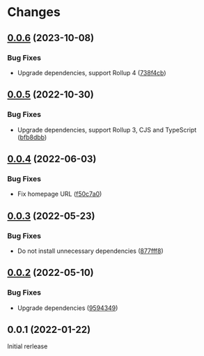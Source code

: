 # Changes

## [0.0.6](https://github.com/prantlf/rollup-plugin-shebang-bin/compare/v0.0.5...v0.0.6) (2023-10-08)

### Bug Fixes

* Upgrade dependencies, support Rollup 4 ([738f4cb](https://github.com/prantlf/rollup-plugin-shebang-bin/commit/738f4cbf936e20ca116d355a73ddf6c2ca5f2fc0))

## [0.0.5](https://github.com/prantlf/rollup-plugin-shebang-bin/compare/v0.0.4...v0.0.5) (2022-10-30)

### Bug Fixes

* Upgrade dependencies, support Rollup 3, CJS and TypeScript ([bfb8dbb](https://github.com/prantlf/rollup-plugin-shebang-bin/commit/bfb8dbb71b9bbb1146e50f5e980666fe936f7551))

## [0.0.4](https://github.com/prantlf/rollup-plugin-shebang-bin/compare/v0.0.3...v0.0.4) (2022-06-03)

### Bug Fixes

* Fix homepage URL ([f50c7a0](https://github.com/prantlf/rollup-plugin-shebang-bin/commit/f50c7a083dbe7e6348861a7f0f430e64778d9d3f))

## [0.0.3](https://github.com/prantlf/rollup-plugin-shebang-bin/compare/v0.0.2...v0.0.3) (2022-05-23)

### Bug Fixes

* Do not install unnecessary dependencies ([877fff8](https://github.com/prantlf/rollup-plugin-shebang-bin/commit/877fff869bbe3d622bad4df300eb69b1798c67e9))

## [0.0.2](https://github.com/prantlf/rollup-plugin-shebang-bin/compare/v0.0.1...v0.0.2) (2022-05-10)

### Bug Fixes

* Upgrade dependencies ([9594349](https://github.com/prantlf/rollup-plugin-shebang-bin/commit/95943495c07dab2972897f4f86e168071c950525))

## 0.0.1 (2022-01-22)

Initial rerlease

